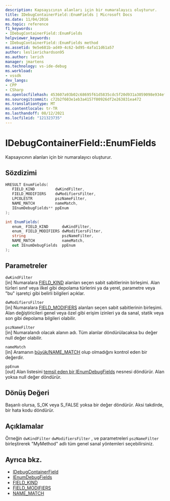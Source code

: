 ```yaml
---
description: Kapsayıcının alanları için bir numaralayıcı oluşturur.
title: IDebugContainerField::EnumFields | Microsoft Docs
ms.date: 11/04/2016
ms.topic: reference
f1_keywords:
- IDebugContainerField::EnumFields
helpviewer_keywords:
- IDebugContainerField::EnumFields method
ms.assetid: 9e5e681b-ad49-4c62-bd95-4afa11d61a57
author: leslierichardson95
ms.author: lerich
manager: jmartens
ms.technology: vs-ide-debug
ms.workload:
- vssdk
dev_langs:
- CPP
- CSharp
ms.openlocfilehash: 453607a93b02c68695f61d5835cdc5f20d931a3059098e934efe2f0859e63d1f
ms.sourcegitcommit: c72b2f603e1eb3a4157f00926df2e263831ea472
ms.translationtype: MT
ms.contentlocale: tr-TR
ms.lasthandoff: 08/12/2021
ms.locfileid: "121323735"
---
```

# <a name="idebugcontainerfieldenumfields"></a>IDebugContainerField::EnumFields
Kapsayıcının alanları için bir numaralayıcı oluşturur.

## <a name="syntax"></a>Sözdizimi

```cpp
HRESULT EnumFields( 
   FIELD_KIND         dwKindFilter,
   FIELD_MODIFIERS    dwModifiersFilter,
   LPCOLESTR          pszNameFilter,
   NAME_MATCH         nameMatch,
   IEnumDebugFields** ppEnum
);
```

```csharp
int EnumFields(
   enum_ FIELD_KIND      dwKindFilter,
   enum_ FIELD_MODIFIERS dwModifiersFilter,
   string                pszNameFilter,
   NAME_MATCH            nameMatch,
   out IEnumDebugFields  ppEnum
);
```

## <a name="parameters"></a>Parametreler
`dwKindFilter`\
[in] Numaralara [FIELD_KIND](../../../extensibility/debugger/reference/field-kind.md) alanları seçen sabit sabitlerinin birleşimi. Alan türleri sınıf veya ilkel gibi depolama türlerini ya da yerel, parametre veya "bu" işaretçi gibi belirli bilgileri açıklar.

`dwModifiersFilter`\
[in] Numaralara [FIELD_MODIFIERS](../../../extensibility/debugger/reference/field-modifiers.md) alanları seçen sabit sabitlerinin birleşimi. Alan değiştiricileri genel veya özel gibi erişim izinleri ya da sanal, statik veya son gibi depolama bilgileri olabilir.

`pszNameFilter`\
[in] Numaralandı olacak alanın adı. Tüm alanlar döndürülacaksa bu değer null değer olabilir.

`nameMatch`\
[in] Aramanın [büyük/NAME_MATCH](../../../extensibility/debugger/reference/name-match.md) olup olmadığını kontrol eden bir değerdir.

`ppEnum`\
[out] Alan listesini [temsil eden bir IEnumDebugFields](../../../extensibility/debugger/reference/ienumdebugfields.md) nesnesi döndürür. Alan yoksa null değer döndürür.

## <a name="return-value"></a>Dönüş Değeri
 Başarılı olursa, S_OK veya S_FALSE yoksa bir değer döndürür. Aksi takdirde, bir hata kodu döndürür.

## <a name="remarks"></a>Açıklamalar
 Örneğin `dwKindFilter` `dwModifiersFilter` , ve parametreleri `pszNameFilter` birleştirerek "MyMethod" adlı tüm genel sanal yöntemleri seçebilirsiniz.

## <a name="see-also"></a>Ayrıca bkz.
- [IDebugContainerField](../../../extensibility/debugger/reference/idebugcontainerfield.md)
- [IEnumDebugFields](../../../extensibility/debugger/reference/ienumdebugfields.md)
- [FIELD_KIND](../../../extensibility/debugger/reference/field-kind.md)
- [FIELD_MODIFIERS](../../../extensibility/debugger/reference/field-modifiers.md)
- [NAME_MATCH](../../../extensibility/debugger/reference/name-match.md)
